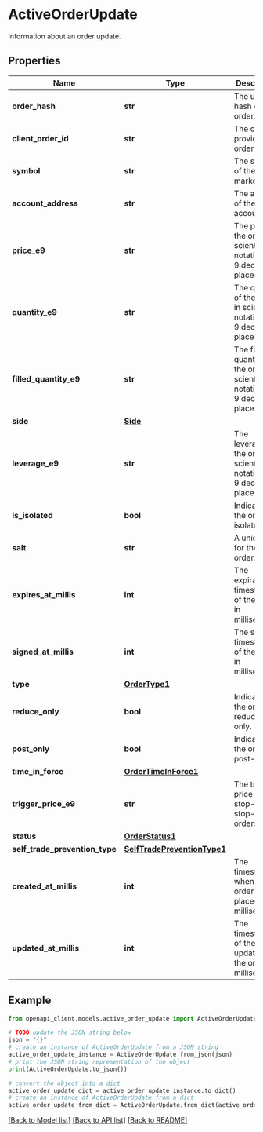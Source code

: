 # ActiveOrderUpdate

Information about an order update.

## Properties

Name | Type | Description | Notes
------------ | ------------- | ------------- | -------------
**order_hash** | **str** | The unique hash of the order. | 
**client_order_id** | **str** | The client-provided order ID. | [optional] 
**symbol** | **str** | The symbol of the market. | 
**account_address** | **str** | The address of the account. | 
**price_e9** | **str** | The price of the order in scientific notation with 9 decimal places. | 
**quantity_e9** | **str** | The quantity of the order in scientific notation with 9 decimal places. | 
**filled_quantity_e9** | **str** | The filled quantity of the order in scientific notation with 9 decimal places. | 
**side** | [**Side**](Side.md) |  | 
**leverage_e9** | **str** | The leverage of the order in scientific notation with 9 decimal places. | 
**is_isolated** | **bool** | Indicates if the order is isolated. | 
**salt** | **str** | A unique salt for the order. | 
**expires_at_millis** | **int** | The expiration timestamp of the order in milliseconds. | 
**signed_at_millis** | **int** | The signing timestamp of the order in milliseconds. | 
**type** | [**OrderType1**](OrderType1.md) |  | 
**reduce_only** | **bool** | Indicates if the order is reduce-only. | 
**post_only** | **bool** | Indicates if the order is post-only. | 
**time_in_force** | [**OrderTimeInForce1**](OrderTimeInForce1.md) |  | 
**trigger_price_e9** | **str** | The trigger price for stop-limit or stop-market orders. | [optional] 
**status** | [**OrderStatus1**](OrderStatus1.md) |  | 
**self_trade_prevention_type** | [**SelfTradePreventionType1**](SelfTradePreventionType1.md) |  | 
**created_at_millis** | **int** | The timestamp when the order was placed, in milliseconds. | 
**updated_at_millis** | **int** | The timestamp of the last update of the order in milliseconds. | 

## Example

```python
from openapi_client.models.active_order_update import ActiveOrderUpdate

# TODO update the JSON string below
json = "{}"
# create an instance of ActiveOrderUpdate from a JSON string
active_order_update_instance = ActiveOrderUpdate.from_json(json)
# print the JSON string representation of the object
print(ActiveOrderUpdate.to_json())

# convert the object into a dict
active_order_update_dict = active_order_update_instance.to_dict()
# create an instance of ActiveOrderUpdate from a dict
active_order_update_from_dict = ActiveOrderUpdate.from_dict(active_order_update_dict)
```
[[Back to Model list]](../README.md#documentation-for-models) [[Back to API list]](../README.md#documentation-for-api-endpoints) [[Back to README]](../README.md)


